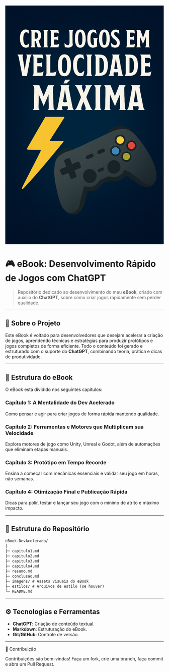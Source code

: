 ![Capa do eBook](https://github.com/1LeoAlves/Ebook_GamesDevlopment/raw/main/ChatGPT%20Image%2022%20de%20out.%20de%202025%2C%2009_50_38.png)

# 🎮 eBook: Desenvolvimento Rápido de Jogos com ChatGPT

> Repositório dedicado ao desenvolvimento do meu **eBook**, criado com auxílio do **ChatGPT**, sobre como criar jogos rapidamente sem perder qualidade.

---

## 🧾 Sobre o Projeto

Este eBook é voltado para desenvolvedores que desejam acelerar a criação de jogos, aprendendo técnicas e estratégias para produzir protótipos e jogos completos de forma eficiente. Todo o conteúdo foi gerado e estruturado com o suporte do **ChatGPT**, combinando teoria, prática e dicas de produtividade.

---

## 📖 Estrutura do eBook

O eBook está dividido nos seguintes capítulos:

### Capítulo 1: A Mentalidade do Dev Acelerado
Como pensar e agir para criar jogos de forma rápida mantendo qualidade.

### Capítulo 2: Ferramentas e Motores que Multiplicam sua Velocidade
Explora motores de jogo como Unity, Unreal e Godot, além de automações que eliminam etapas manuais.

### Capítulo 3: Protótipo em Tempo Recorde
Ensina a começar com mecânicas essenciais e validar seu jogo em horas, não semanas.

### Capítulo 4: Otimização Final e Publicação Rápida
Dicas para polir, testar e lançar seu jogo com o mínimo de atrito e máximo impacto.

---

## 📂 Estrutura do Repositório
```
eBook-DevAcelerado/
│
├─ capitulo1.md
├─ capitulo2.md
├─ capitulo3.md
├─ capitulo4.md
├─ resumo.md
├─ conclusao.md
├─ imagens/ # Assets visuais do eBook
├─ estilos/ # Arquivos de estilo (se houver)
└─ README.md
```
---

## ⚙️ Tecnologias e Ferramentas

- **ChatGPT**: Criação de conteúdo textual.
- **Markdown**: Estruturação do eBook.
- **Git/GitHub**: Controle de versão.

---

🤝 Contribuição

Contribuições são bem-vindas! Faça um fork, crie uma branch, faça commit e abra um Pull Request.
